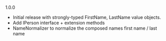 ﻿1.0.0
  - Initial release with strongly-typed FirstName, LastName value objects.
  - Add IPerson interface + extension methods
  - NameNormalizer to normalize the composed names first name / last name
